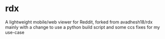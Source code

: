 # rdx
A lightweight mobile/web viewer for Reddit, forked from avadhesh18/rdx mainly with a change to use a python build script and some ccs fixes for my use-case